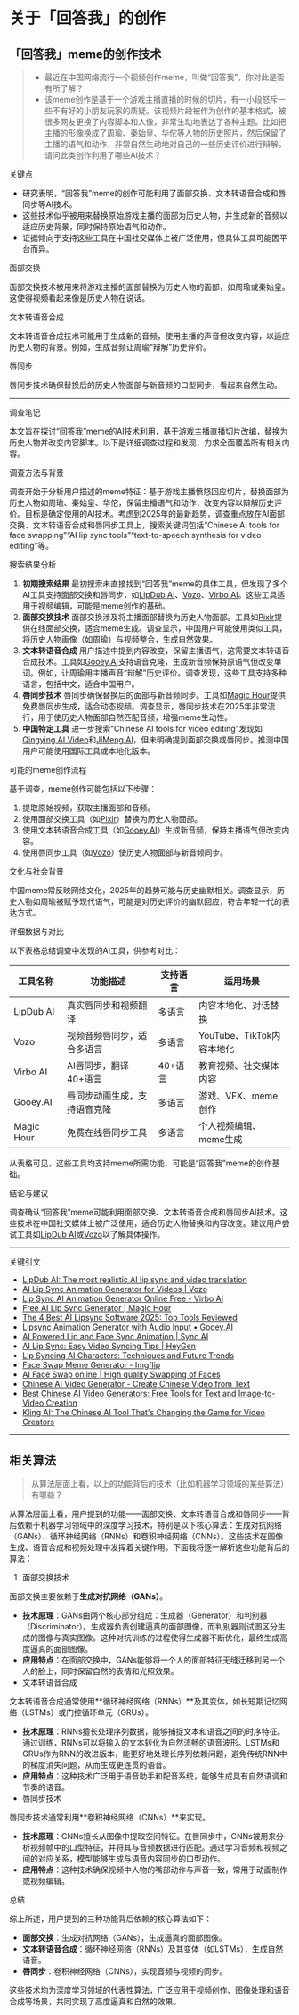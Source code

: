 

# 关于「回答我」的创作

## 「回答我」meme的创作技术

> - 最近在中国网络流行一个视频创作meme，叫做“回答我”，你对此是否有所了解？
> - 该meme创作是基于一个游戏主播直播的时候的切片，有一小段怒斥一些不有好的小朋友玩家的质疑。该视频片段被作为创作的基本格式，被很多网友更换了内容脚本和人像，非常生动地表达了各种主题。比如把主播的形像换成了周瑜、秦始皇、华佗等人物的历史照片，然后保留了主播的语气和动作，非常自然生动地对自己的一些历史评价进行辩解。请问此类创作利用了哪些AI技术？

关键点

- 研究表明，“回答我”meme的创作可能利用了面部交换、文本转语音合成和唇同步等AI技术。
- 这些技术似乎被用来替换原始游戏主播的面部为历史人物，并生成新的音频以适应历史背景，同时保持原始语气和动作。
- 证据倾向于支持这些工具在中国社交媒体上被广泛使用，但具体工具可能因平台而异。

面部交换

面部交换技术被用来将游戏主播的面部替换为历史人物的面部，如周瑜或秦始皇。这使得视频看起来像是历史人物在说话。

文本转语音合成

文本转语音合成技术可能用于生成新的音频，使用主播的声音但改变内容，以适应历史人物的背景。例如，生成音频让周瑜“辩解”历史评价。

唇同步

唇同步技术确保替换后的历史人物面部与新音频的口型同步，看起来自然生动。

------

调查笔记

本文旨在探讨“回答我”meme的AI技术利用，基于游戏主播直播切片改编，替换为历史人物并改变内容脚本。以下是详细调查过程和发现，力求全面覆盖所有相关内容。

调查方法与背景

调查开始于分析用户描述的meme特征：基于游戏主播愤怒回应切片，替换面部为历史人物如周瑜、秦始皇、华佗，保留主播语气和动作，改变内容以辩解历史评价。目标是确定使用的AI技术。考虑到2025年的最新趋势，调查重点放在AI面部交换、文本转语音合成和唇同步工具上，搜索关键词包括“Chinese AI tools for face swapping”“AI lip sync tools”“text-to-speech synthesis for video editing”等。

搜索结果分析

1. **初期搜索结果**
   最初搜索未直接找到“回答我”meme的具体工具，但发现了多个AI工具支持面部交换和唇同步，如[LipDub AI](https://www.lipdub.ai/)、[Vozo](https://www.vozo.ai/lip-sync)、[Virbo AI](https://virbo.wondershare.com/lip-sync-ai.html)。这些工具适用于视频编辑，可能是meme创作的基础。
2. **面部交换技术**
   面部交换涉及将主播面部替换为历史人物面部。工具如[Pixlr](https://pixlr.com/face-swap/)提供在线面部交换，适合meme生成。调查显示，中国用户可能使用类似工具，将历史人物画像（如周瑜）与视频整合，生成自然效果。
3. **文本转语音合成**
   用户描述中提到内容改变，保留主播语气，这需要文本转语音合成技术。工具如[Gooey.AI](https://gooey.ai/Lipsync/)支持语音克隆，生成新音频保持原语气但改变单词。例如，让周瑜用主播声音“辩解”历史评价。调查发现，这些工具支持多种语言，包括中文，适合中国用户。
4. **唇同步技术**
   唇同步确保替换后的面部与新音频同步。工具如[Magic Hour](https://magichour.ai/products/lip-sync)提供免费唇同步生成，适合动态视频。调查显示，唇同步技术在2025年非常流行，用于使历史人物面部自然匹配音频，增强meme生动性。
5. **中国特定工具**
   进一步搜索“Chinese AI tools for video editing”发现如[Qingying AI Video](https://chineseaivideo.com/category/ai-video-generator/)和[JiMeng AI](https://chineseaivideo.com/category/ai-video-generator/)，但未明确提到面部交换或唇同步。推测中国用户可能使用国际工具或本地化版本。

可能的meme创作流程

基于调查，meme创作可能包括以下步骤：

1. 提取原始视频，获取主播面部和音频。
2. 使用面部交换工具（如[Pixlr](https://pixlr.com/face-swap/)）替换为历史人物面部。
3. 使用文本转语音合成工具（如[Gooey.AI](https://gooey.ai/Lipsync/)）生成新音频，保持主播语气但改变内容。
4. 使用唇同步工具（如[Vozo](https://www.vozo.ai/lip-sync)）使历史人物面部与新音频同步。

文化与社会背景

中国meme常反映网络文化，2025年的趋势可能与历史幽默相关。调查显示，历史人物如周瑜被赋予现代语气，可能是对历史评价的幽默回应，符合年轻一代的表达方式。

详细数据与对比

以下表格总结调查中发现的AI工具，供参考对比：

| 工具名称   | 功能描述                     | 支持语言 | 适用场景                  |
| ---------- | ---------------------------- | -------- | ------------------------- |
| LipDub AI  | 真实唇同步和视频翻译         | 多语言   | 内容本地化、对话替换      |
| Vozo       | 视频音频唇同步，适合多语言   | 多语言   | YouTube、TikTok内容本地化 |
| Virbo AI   | AI唇同步，翻译40+语言        | 40+语言  | 教育视频、社交媒体内容    |
| Gooey.AI   | 唇同步动画生成，支持语音克隆 | 多语言   | 游戏、VFX、meme创作       |
| Magic Hour | 免费在线唇同步工具           | 多语言   | 个人视频编辑、meme生成    |

从表格可见，这些工具均支持meme所需功能，可能是“回答我”meme的创作基础。

结论与建议

调查确认“回答我”meme可能利用面部交换、文本转语音合成和唇同步AI技术。这些技术在中国社交媒体上被广泛使用，适合历史人物替换和内容改变。建议用户尝试工具如[LipDub AI](https://www.lipdub.ai/)或[Vozo](https://www.vozo.ai/lip-sync)以了解具体操作。

------

关键引文

- [LipDub AI: The most realistic AI lip sync and video translation](https://www.lipdub.ai/)
- [AI Lip Sync Animation Generator for Videos | Vozo](https://www.vozo.ai/lip-sync)
- [Lip Sync AI Animation Generator Online Free - Virbo AI](https://virbo.wondershare.com/lip-sync-ai.html)
- [Free AI Lip Sync Generator | Magic Hour](https://magichour.ai/products/lip-sync)
- [The 4 Best AI Lipsync Software 2025: Top Tools Reviewed](https://www.vozo.ai/blogs/best-lip-sync-software)
- [Lipsync Animation Generator with Audio Input • Gooey.AI](https://gooey.ai/Lipsync/)
- [AI Powered Lip and Face Sync Animation | Sync AI](https://www.emotech.ai/sync-ai-animation)
- [AI Lip Sync: Easy Video Syncing Tips | HeyGen](https://www.heygen.com/article/how-to-lip-sync-a-video-with-ai)
- [Lip Syncing AI Characters: Techniques and Future Trends](https://convai.com/blog/lip-syncing-virtual-ai-characters-techniques-integration-and-future-trends)
- [Face Swap Meme Generator - Imgflip](https://imgflip.com/memegenerator/96839912/Face-Swap)
- [AI Face Swap online | High quality Swapping of Faces](https://pixlr.com/face-swap/)
- [Chinese AI Video Generator - Create Chinese Video from Text](https://simplified.com/ai-video-generator/chinese)
- [Best Chinese AI Video Generators: Free Tools for Text and Image-to-Video Creation](https://chineseaivideo.com/category/ai-video-generator/)
- [Kling AI: The Chinese AI Tool That's Changing the Game for Video Creators](https://www.digitalcrew.agency/kling-ai-the-chinese-ai-tool-thats-changing-the-game-for-video-creators/)



---

## 相关算法

> 从算法层面上看，以上的功能背后的技术（比如机器学习领域的某些算法）有哪些？

从算法层面上看，用户提到的功能——面部交换、文本转语音合成和唇同步——背后依赖于机器学习领域中的深度学习技术，特别是以下核心算法：生成对抗网络（GANs）、循环神经网络（RNNs）和卷积神经网络（CNNs）。这些技术在图像生成、语音合成和视频处理中发挥着关键作用。下面我将逐一解析这些功能背后的算法：

1. 面部交换技术

面部交换主要依赖于**生成对抗网络（GANs）**。  

- **技术原理**：GANs由两个核心部分组成：生成器（Generator）和判别器（Discriminator）。生成器负责创建逼真的面部图像，而判别器则试图区分生成的图像与真实图像。这种对抗训练的过程使得生成器不断优化，最终生成高度逼真的面部图像。  
- **应用特点**：在面部交换中，GANs能够将一个人的面部特征无缝迁移到另一个人的脸上，同时保留自然的表情和光照效果。
- 文本转语音合成

文本转语音合成通常使用**循环神经网络（RNNs）**及其变体，如长短期记忆网络（LSTMs）或门控循环单元（GRUs）。  

- **技术原理**：RNNs擅长处理序列数据，能够捕捉文本和语音之间的时序特征。通过训练，RNNs可以将输入的文本转化为自然流畅的语音波形。LSTMs和GRUs作为RNN的改进版本，能更好地处理长序列依赖问题，避免传统RNN中的梯度消失问题，从而生成更连贯的语音。  
- **应用特点**：这种技术广泛用于语音助手和配音系统，能够生成具有自然语调和节奏的语音。
- 唇同步技术

唇同步技术通常利用**卷积神经网络（CNNs）**来实现。  

- **技术原理**：CNNs擅长从图像中提取空间特征。在唇同步中，CNNs被用来分析视频帧中的口型特征，并将其与音频数据进行匹配。通过学习音频和视频之间的对应关系，模型能够生成与语音内容同步的口型动作。  
- **应用特点**：这种技术确保视频中人物的嘴部动作与声音一致，常用于动画制作或视频编辑。

总结

综上所述，用户提到的三种功能背后依赖的核心算法如下：  

- **面部交换**：生成对抗网络（GANs），生成逼真的面部图像。  
- **文本转语音合成**：循环神经网络（RNNs）及其变体（如LSTMs），生成自然语音。  
- **唇同步**：卷积神经网络（CNNs），实现音频与视频的同步。

这些技术均为深度学习领域的代表性算法，广泛应用于视频创作、图像处理和语音合成等场景，共同实现了高度逼真和自然的效果。